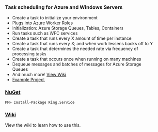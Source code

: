 ### Task scheduling for Azure and Windows Servers
- Create a task to initialize your environment
- Plugs into Azure Worker Roles
- Initialization: Azure Storage Queues, Tables, Containers
- Run tasks such as WFC services
- Create a task that runs every X amount of time per instance
- Create a task that runs every X; and when work lessens backs off to Y
- Create a task that determines the needed rate via frequency of processing tasks
- Create a task that occurs once when running on many machines
- Dequeue messages and batches of messages for Azure Storage Queues
- And much more! [View Wiki](https://github.com/jefking/King.Service/wiki)
- [Example Project](https://github.com/jefking/King.Service/tree/master/Worker)

### [NuGet](https://www.nuget.org/packages/King.Service)
```
PM> Install-Package King.Service
```

### [Wiki](https://github.com/jefking/King.Service/wiki)
View the wiki to learn how to use this.